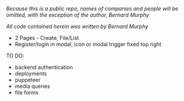 _Because this is a public repo, names of companies and people will be omitted, with the exception of the author, Bernard Murphy_

_All code contained herein was written by Bernard Murphy_

- 2 Pages - Create, File/List
- Register/login in modal, icon or modal trigger fixed top right

TO DO:

- backend authentication
- deployments
- puppeteer
- media queries
- file forms
